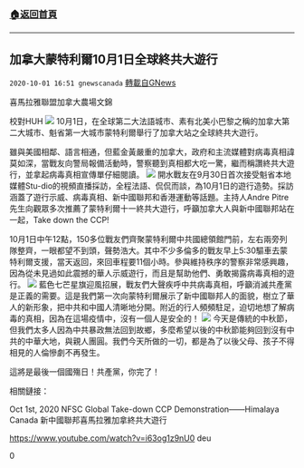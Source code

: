 ###  [:house:返回首頁](https://github.com/ourhimalayas/txt)
---

## 加拿大蒙特利爾10月1日全球終共大遊行
`2020-10-01 16:51 gnewscanada` [轉載自GNews](https://gnews.org/zh-hant/395963/)

喜馬拉雅聯盟加拿大農場文錦

校對HUH
![]()![](https://media.discordapp.net/attachments/714279213544505447/761322779311079484/EjQ9_cLXsAI_CNs.jpg?width=679&amp;height=509)
10月1日，在全球第二大法語城市、素有北美小巴黎之稱的加拿大第二大城市、魁省第一大城市蒙特利爾舉行了加拿大站之全球終共大遊行。

雖與美國相鄰、語言相通，但藍金黃嚴重的加拿大，政府和主流媒體對病毒真相諱莫如深，當戰友向警局報備活動時，警察聽到真相都大吃一驚，繼而稱讚終共大遊行，並拿起病毒真相宣傳單仔細閱讀。
![]()![](https://media.discordapp.net/attachments/759533853840506900/761321804341968906/image0.jpg?width=679&amp;height=509)
開水戰友在9月30日首次接受魁省本地媒體Stu-dio的視頻直播採訪，全程法語、侃侃而談，為10月1日的遊行造勢。採訪涵蓋了遊行示威、病毒真相、新中國聯邦和香港運動等話題。主持人Andre Pitre先生向觀眾多次推薦了蒙特利爾十一終共大遊行，呼籲加拿大人與新中國聯邦站在一起，Take down the CCP!

10月1日中午12點，150多位戰友們齊聚蒙特利爾中共國總領館門前，左右兩旁列隊整齊，一眼都望不到頭，聲勢浩大。其中不少多倫多的戰友早上5:30驅車去蒙特利爾支援，當天返回，來回車程要11個小時。參與維持秩序的警察非常感興趣，因為從未見過如此震撼的華人示威遊行，而且是幫助他們、勇敢揭露病毒真相的遊行。
![]()![](https://media.discordapp.net/attachments/714279213544505447/761322781442572288/EjQ-ClKXsAYhi2D.jpg?width=679&amp;height=509)
藍色七芒星旗迎風招展，戰友們大聲疾呼中共病毒真相，呼籲消滅共產黨是正義的需要。這是我們第一次向蒙特利爾展示了新中國聯邦人的面貌，樹立了華人的新形象，把中共和中國人清晰地分開。附近的行人頻頻駐足，迫切地想了解病毒的真相，因為在這場疫情中，沒有一個人是安全的！
![]()![](https://media.discordapp.net/attachments/759533853840506900/761321715388252160/image0.jpg?width=679&amp;height=509)
今天是傳統的中秋節，但我們太多人因為中共暴政無法回到故鄉，多麼希望以後的中秋節能夠回到沒有中共的中華大地，與親人團圓。我們今天所做的一切，都是為了以後父母、孩子不得相見的人倫慘劇不再發生。

這將是最後一個國殤日！共產黨，你完了！

相關鏈接：

Oct 1st, 2020 NFSC Global Take-down CCP Demonstration——Himalaya Canada 新中國聯邦喜馬拉雅加拿終共大遊行

https://www.youtube.com/watch?v=i63og1z9nU0 deu

0
